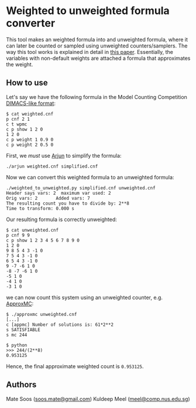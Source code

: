 # Weighted to unweighted formula converter
This tool makes an weighted formula into and unweighted formula, where it can
later be counted or sampled using unweighted counters/samplers. The way this
tool works is explained in detail in [this
paper](https://www.comp.nus.edu.sg/~meel/Papers/ijcai15.pdf). Essentially, the
variables with non-default weights are attached a formula that approximates the
weight.

## How to use
Let's say we have the following formula in the Model Counting Competition [DIMACS-like
format](https://mccompetition.org/assets/files/mccomp_format_25.pdf):
```
$ cat weighted.cnf
p cnf 2 1
c t wpmc
c p show 1 2 0
1 2 0
c p weight 1 0.9 0
c p weight 2 0.5 0
```

First, we _must_ use [Arjun](https://github.com/meelgroup/arjun) to simplify
the formula:
```
./arjun weighted.cnf simplified.cnf
```

Now we can convert this weighted formula to an unweighted formula:
```
./weighted_to_unweighted.py simplified.cnf unweighted.cnf
Header says vars: 2  maximum var used: 2
Orig vars: 2       Added vars: 7
The resulting count you have to divide by: 2**8
Time to transform: 0.000 s
```

Our resulting formula is correctly unweighted:
```
$ cat unweighted.cnf
p cnf 9 9
c p show 1 2 3 4 5 6 7 8 9 0
1 2 0
9 8 5 4 3 -1 0
7 5 4 3 -1 0
6 5 4 3 -1 0
9 -7 -6 1 0
-8 -7 -6 1 0
-5 1 0
-4 1 0
-3 1 0
```

we can now count this system using an unweighted counter, e.g.
[ApproxMC](https://github.com/meelgroup/approxmc/):
```
$ ./approxmc unweighted.cnf
[...]
c [appmc] Number of solutions is: 61*2**2
s SATISFIABLE
s mc 244

$ python
>>> 244/(2**8)
0.953125
```

Hence, the final approximate weighted count is `0.953125`.

## Authors
Mate Soos (soos.mate@gmail.com)
Kuldeep Meel (meel@comp.nus.edu.sg)
